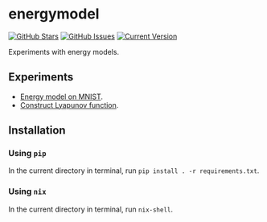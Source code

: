 # energymodel

[![GitHub Stars](https://img.shields.io/github/stars/shuiruge/energymodel.svg)](https://github.com/shuiruge/energymodel) [![GitHub Issues](https://img.shields.io/github/issues/shuiruge/energymodel.svg)](https://github.com/shuiruge/energymodel/issues) [![Current Version](https://img.shields.io/badge/version-0.2.0-green.svg)](https://github.com/shuiruge/energymodel)

Experiments with energy models.

## Experiments

- [Energy model on MNIST](https://github.com/shuiruge/energymodel/blob/main/tests/Energy_Model_on_MNIST.ipynb).
- [Construct Lyapunov function](https://github.com/shuiruge/energymodel/blob/main/tests/Lyapunov.ipynb).

## Installation

### Using `pip`

In the current directory in terminal, run `pip install . -r requirements.txt`.

### Using `nix`

In the current directory in terminal, run `nix-shell`.
